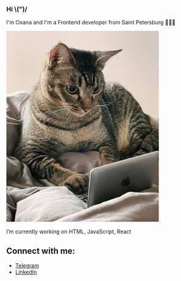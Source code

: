 ### Hi \\(")/

I'm Oxana and I'm a Frontend developer from Saint Petersburg 👩🏽‍💻

<img src="https://github.com/Oxana2332/Oxana2332/blob/main/cat%20developer.jpg" alt="cat developer" width='400px'/>

I’m currently working on HTML, JavaScript, React

<h2>Connect with me:</h2>
   <ul>
     <li><a href="https://t.me/SPB_Cox">Telegram</a></li>
     <li><a href="https://www.linkedin.com/in/oxana-rozhkova/">LinkedIn</a></li>
   </ul>


<!--
**Oxana2332/Oxana2332** is a ✨ _special_ ✨ repository because its `README.md` (this file) appears on your GitHub profile.


- 🔭 I’m currently working on ...
- 🌱 I’m currently learning ...
- 👯 I’m looking to collaborate on ...
- 🤔 I’m looking for help with ...
- 💬 Ask me about ...
- 📫 How to reach me: ...
- 😄 Pronouns: ...
- ⚡ Fun fact: ...
-->
